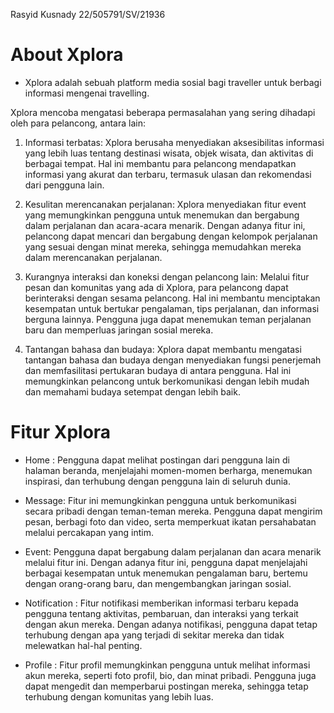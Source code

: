 
Rasyid Kusnady
22/505791/SV/21936
# About Xplora
- Xplora adalah sebuah platform media sosial bagi traveller untuk berbagi informasi mengenai travelling.

Xplora mencoba mengatasi beberapa permasalahan yang sering dihadapi oleh para pelancong, antara lain:

1. Informasi terbatas: Xplora berusaha menyediakan aksesibilitas informasi yang lebih luas tentang destinasi wisata, objek wisata, dan aktivitas di berbagai tempat. Hal ini membantu para pelancong mendapatkan informasi yang akurat dan terbaru, termasuk ulasan dan rekomendasi dari pengguna lain.

2. Kesulitan merencanakan perjalanan: Xplora menyediakan fitur event yang memungkinkan pengguna untuk menemukan dan bergabung dalam perjalanan dan acara-acara menarik. Dengan adanya fitur ini, pelancong dapat mencari dan bergabung dengan kelompok perjalanan yang sesuai dengan minat mereka, sehingga memudahkan mereka dalam merencanakan perjalanan.

3. Kurangnya interaksi dan koneksi dengan pelancong lain: Melalui fitur pesan dan komunitas yang ada di Xplora, para pelancong dapat berinteraksi dengan sesama pelancong. Hal ini membantu menciptakan kesempatan untuk bertukar pengalaman, tips perjalanan, dan informasi berguna lainnya. Pengguna juga dapat menemukan teman perjalanan baru dan memperluas jaringan sosial mereka.

4. Tantangan bahasa dan budaya: Xplora dapat membantu mengatasi tantangan bahasa dan budaya dengan menyediakan fungsi penerjemah dan memfasilitasi pertukaran budaya di antara pengguna. Hal ini memungkinkan pelancong untuk berkomunikasi dengan lebih mudah dan memahami budaya setempat dengan lebih baik.

# Fitur Xplora
- Home : Pengguna dapat melihat postingan dari pengguna lain di halaman beranda, menjelajahi momen-momen berharga, menemukan inspirasi, dan terhubung dengan pengguna lain di seluruh dunia.

- Message: Fitur ini memungkinkan pengguna untuk berkomunikasi secara pribadi dengan teman-teman mereka. Pengguna dapat mengirim pesan, berbagi foto dan video, serta memperkuat ikatan persahabatan melalui percakapan yang intim.

- Event: Pengguna dapat bergabung dalam perjalanan dan acara menarik melalui fitur ini. Dengan adanya fitur ini, pengguna dapat menjelajahi berbagai kesempatan untuk menemukan pengalaman baru, bertemu dengan orang-orang baru, dan mengembangkan jaringan sosial.

- Notification : Fitur notifikasi memberikan informasi terbaru kepada pengguna tentang aktivitas, pembaruan, dan interaksi yang terkait dengan akun mereka. Dengan adanya notifikasi, pengguna dapat tetap terhubung dengan apa yang terjadi di sekitar mereka dan tidak melewatkan hal-hal penting.

- Profile : Fitur profil memungkinkan pengguna untuk melihat informasi akun mereka, seperti foto profil, bio, dan minat pribadi. Pengguna juga dapat mengedit dan memperbarui postingan mereka, sehingga tetap terhubung dengan komunitas yang lebih luas.


